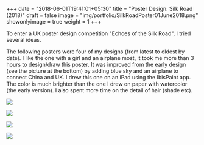+++
date = "2018-06-01T19:41:01+05:30"
title = "Poster Design: Silk Road (2018)"
draft = false
image = "img/portfolio/SilkRoadPoster01June2018.png"
showonlyimage = true
weight = 1
+++

To enter a UK poster design competition "Echoes of the Silk Road", I tried several ideas.

<!--more-->

The following posters were four of my designs (from latest to oldest by date). I like the one with a girl and an airplane most, it took me more than 3 hours to design/draw this poster. It was improved from the early design (see the picture at the bottom) by adding blue sky and an airplane to connect China and UK. I drew this one on an iPad using the IbisPaint app. The color is much brighter than the one I drew on paper with watercolor (the early version). I also spent more time on the detail of hair (shade etc).


![](/img/portfolio/SilkRoadPoster01June2018.png)

![](/img/portfolio/SilkRoadPoster31May2018.png)

![](/img/portfolio/SilkRoadPoster30May2018.jpg)

![](/img/portfolio/SilkRoadPoster29May2018.jpg)